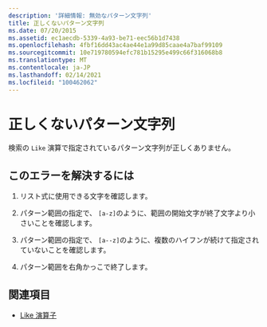 ```yaml
---
description: '詳細情報: 無効なパターン文字列'
title: 正しくないパターン文字列
ms.date: 07/20/2015
ms.assetid: ec1aecdb-5339-4a93-be71-eec56b1d7438
ms.openlocfilehash: 4fbf16dd43ac4ae44e1a99d85caae4a7baf99109
ms.sourcegitcommit: 10e719780594efc781b15295e499c66f316068b8
ms.translationtype: MT
ms.contentlocale: ja-JP
ms.lasthandoff: 02/14/2021
ms.locfileid: "100462062"
---
```

# <a name="invalid-pattern-string"></a>正しくないパターン文字列

検索の `Like` 演算で指定されているパターン文字列が正しくありません。  
  
## <a name="to-correct-this-error"></a>このエラーを解決するには  
  
1. リスト式に使用できる文字を確認します。  
  
2. パターン範囲の指定で、 `[a-z]`のように、範囲の開始文字が終了文字より小さいことを確認します。  
  
3. パターン範囲の指定で、 `[a--z]`のように、複数のハイフンが続けて指定されていないことを確認します。  
  
4. パターン範囲を右角かっこで終了します。  
  
## <a name="see-also"></a>関連項目

- [Like 演算子](../language-reference/operators/like-operator.md)
